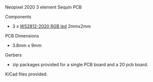 Neopixel 2020 3 element Sequin PCB      

Components        
 - 3 x [WS2812-2020 RGB led](https://www.adafruit.com/product/4684)  2mmx2mm        
 
 PCB Dimensions
  - 3.8mm x 9mm           
 
 Gerbers
  - zip packages provided for a single PCB board and a 20 pcb board.       
 
 KiCad files provided.       


